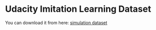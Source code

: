 # Udacity Imitation Learning Dataset

You can download it from here:
[simulation dataset](https://drive.google.com/drive/folders/1HJ1RCnapjIfLTt8zYUBSKr-sSyCUg5l8?usp=sharing)